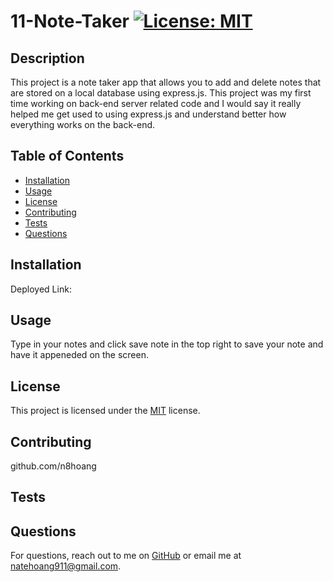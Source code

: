 
# 11-Note-Taker [![License: MIT](https://img.shields.io/badge/License-MIT-yellow.svg)](https://opensource.org/licenses/MIT)

## Description

This project is a note taker app that allows you to add and delete notes that are stored on a local database using express.js. This project was my first time working on back-end server related code and I would say it really helped me get used to using express.js and understand  better how everything works on the back-end.

## Table of Contents

- [Installation](#installation)
- [Usage](#usage)
- [License](#license)
- [Contributing](#contributing)
- [Tests](#tests)
- [Questions](#questions)

## Installation

Deployed Link:

## Usage

Type in your notes and click save note in the top right to save your note and have it appeneded on the screen.  

## License

This project is licensed under the [MIT](https://opensource.org/licenses/MIT) license.

## Contributing

github.com/n8hoang

## Tests



## Questions

For questions, reach out to me on [GitHub](https://github.com/n8hoang) or email me at natehoang911@gmail.com.
